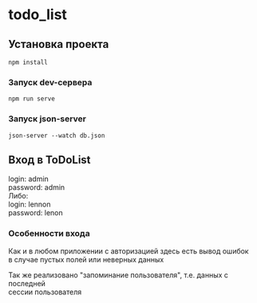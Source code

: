 # todo_list

## Установка проекта
```
npm install
```

### Запуск dev-сервера
```
npm run serve
```
### Запуск json-server
```
json-server --watch db.json
```
## Вход в ToDoList
login: admin    
password: admin  
Либо:  
login: lennon    
password: lenon  


### Особенности входа
Как и в любом приложении с авторизацией здесь есть вывод ошибок  
в случае пустых полей или неверных данных  
  
Так же реализовано "запоминание пользователя", т.е. данных с последней  
сессии пользователя
